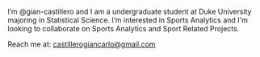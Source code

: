 I’m @gian-castillero and I am a undergraduate student at Duke University majoring in Statistical Science. I’m interested in Sports Analytics and I'm looking to collaborate on Sports Analytics and Sport Related Projects.

Reach me at: castillerogiancarlo@gmail.com 

<!---
gian-castillero/gian-castillero is a ✨ special ✨ repository because its `README.md` (this file) appears on your GitHub profile.
You can click the Preview link to take a look at your changes.
--->

